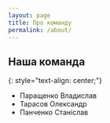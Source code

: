 ```yaml
---
layout: page
title: Про команду
permalink: /about/
---
```


## Наша команда
{: style="text-align: center;"}
- Паращенко Владислав
- Тарасов Олександр
- Панченко Станіслав
